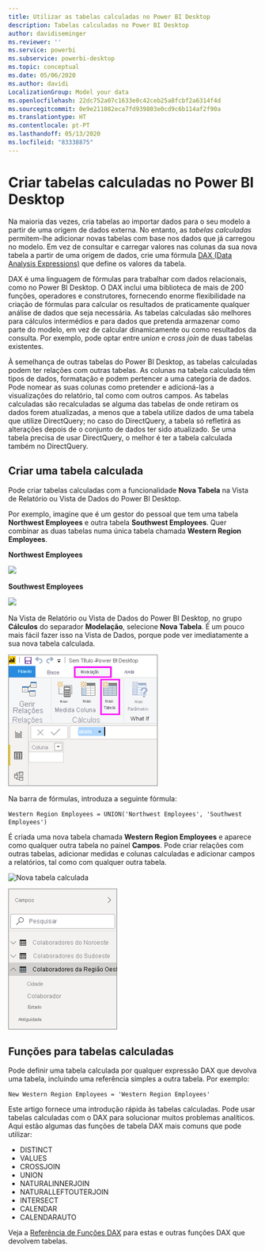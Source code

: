 ```yaml
---
title: Utilizar as tabelas calculadas no Power BI Desktop
description: Tabelas calculadas no Power BI Desktop
author: davidiseminger
ms.reviewer: ''
ms.service: powerbi
ms.subservice: powerbi-desktop
ms.topic: conceptual
ms.date: 05/06/2020
ms.author: davidi
LocalizationGroup: Model your data
ms.openlocfilehash: 22dc752a07c1633e0c42ceb25a8fcbf2a6314f4d
ms.sourcegitcommit: 0e9e211082eca7fd939803e0cd9c6b114af2f90a
ms.translationtype: HT
ms.contentlocale: pt-PT
ms.lasthandoff: 05/13/2020
ms.locfileid: "83338875"
---
```

# <a name="create-calculated-tables-in-power-bi-desktop"></a>Criar tabelas calculadas no Power BI Desktop
Na maioria das vezes, cria tabelas ao importar dados para o seu modelo a partir de uma origem de dados externa. No entanto, as *tabelas calculadas* permitem-lhe adicionar novas tabelas com base nos dados que já carregou no modelo. Em vez de consultar e carregar valores nas colunas da sua nova tabela a partir de uma origem de dados, crie uma fórmula [DAX (Data Analysis Expressions)](/dax/index) que define os valores da tabela.

DAX é uma linguagem de fórmulas para trabalhar com dados relacionais, como no Power BI Desktop. O DAX inclui uma biblioteca de mais de 200 funções, operadores e construtores, fornecendo enorme flexibilidade na criação de fórmulas para calcular os resultados de praticamente qualquer análise de dados que seja necessária. As tabelas calculadas são melhores para cálculos intermédios e para dados que pretenda armazenar como parte do modelo, em vez de calcular dinamicamente ou como resultados da consulta. Por exemplo, pode optar entre *union* e *cross join* de duas tabelas existentes.

À semelhança de outras tabelas do Power BI Desktop, as tabelas calculadas podem ter relações com outras tabelas. As colunas na tabela calculada têm tipos de dados, formatação e podem pertencer a uma categoria de dados. Pode nomear as suas colunas como pretender e adicioná-las a visualizações do relatório, tal como com outros campos. As tabelas calculadas são recalculadas se alguma das tabelas de onde retiram os dados forem atualizadas, a menos que a tabela utilize dados de uma tabela que utilize DirectQuery; no caso do DirectQuery, a tabela só refletirá as alterações depois de o conjunto de dados ter sido atualizado. Se uma tabela precisa de usar DirectQuery, o melhor é ter a tabela calculada também no DirectQuery.

## <a name="create-a-calculated-table"></a>Criar uma tabela calculada

Pode criar tabelas calculadas com a funcionalidade **Nova Tabela** na Vista de Relatório ou Vista de Dados do Power BI Desktop.

Por exemplo, imagine que é um gestor do pessoal que tem uma tabela **Northwest Employees** e outra tabela **Southwest Employees**. Quer combinar as duas tabelas numa única tabela chamada **Western Region Employees**.

**Northwest Employees**

 ![](media/desktop-calculated-tables/calctables_nwempl.png)

**Southwest Employees**

 ![](media/desktop-calculated-tables/calctables_swempl.png)

Na Vista de Relatório ou Vista de Dados do Power BI Desktop, no grupo **Cálculos** do separador **Modelação**, selecione **Nova Tabela**. É um pouco mais fácil fazer isso na Vista de Dados, porque pode ver imediatamente a sua nova tabela calculada.

 ![Nova tabela na Vista de Dados](media/desktop-calculated-tables/calctables_formulabarempty.png)

Na barra de fórmulas, introduza a seguinte fórmula:

```dax
Western Region Employees = UNION('Northwest Employees', 'Southwest Employees')
```

É criada uma nova tabela chamada **Western Region Employees** e aparece como qualquer outra tabela no painel **Campos**. Pode criar relações com outras tabelas, adicionar medidas e colunas calculadas e adicionar campos a relatórios, tal como com qualquer outra tabela.

 ![Nova tabela calculada](media/desktop-calculated-tables/calctables_westregionempl.png)

 ![Nova tabela no painel Campos](media/desktop-calculated-tables/calctables_fieldlist.png)

## <a name="functions-for-calculated-tables"></a>Funções para tabelas calculadas

Pode definir uma tabela calculada por qualquer expressão DAX que devolva uma tabela, incluindo uma referência simples a outra tabela. Por exemplo:

```dax
New Western Region Employees = 'Western Region Employees'
```

Este artigo fornece uma introdução rápida às tabelas calculadas. Pode usar tabelas calculadas com o DAX para solucionar muitos problemas analíticos. Aqui estão algumas das funções de tabela DAX mais comuns que pode utilizar:

* DISTINCT
* VALUES
* CROSSJOIN
* UNION
* NATURALINNERJOIN
* NATURALLEFTOUTERJOIN
* INTERSECT
* CALENDAR
* CALENDARAUTO

Veja a [Referência de Funções DAX](/dax/dax-function-reference) para estas e outras funções DAX que devolvem tabelas.

